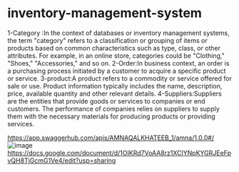 # inventory-management-system
1-Category :In the context of databases or inventory management systems, the term "category" refers to a classification or grouping of items or products based on common characteristics such as type, class, or other attributes. For example, in an online store, categories could be "Clothing," "Shoes," "Accessories," and so on.
2-Order:In business context, an order is a purchasing process initiated by a customer to acquire a specific product or service.
3-product:A product refers to a commodity or service offered for sale or use.
Product information typically includes the name, description, price, available quantity and other relevant details.
4-Suppliers:Suppliers are the entities that provide goods or services to companies or end customers.
The performance of companies relies on suppliers to supply them with the necessary materials for producing products or providing services.


https://app.swaggerhub.com/apis/AMNAQALKHATEEB_1/amna/1.0.0#/
![image](https://github.com/Amna-Alkhateeb/inventory-management-system/assets/140759891/c983b395-755d-4a45-93bb-f0fb06906ab2)
https://docs.google.com/document/d/1OIKRd7VoAA8rz1XCIYNpKYGRJEeFpvQH8TjGcmG1Ve4/edit?usp=sharing
